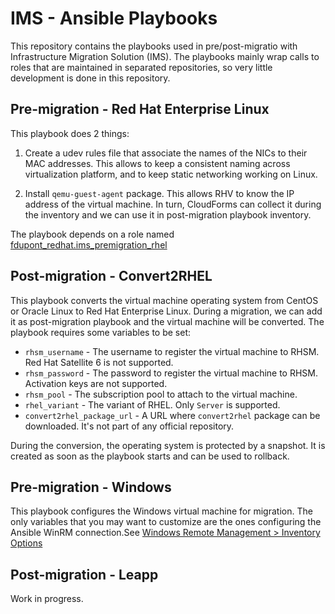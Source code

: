 # IMS - Ansible Playbooks

This repository contains the playbooks used in pre/post-migratio with
Infrastructure Migration Solution (IMS). The playbooks mainly wrap calls to
roles that are maintained in separated repositories, so very little development
is done in this repository.

## Pre-migration - Red Hat Enterprise Linux

This playbook does 2 things:

1. Create a udev rules file that associate the names of the NICs to their MAC addresses.
  This allows to keep a consistent naming across virtualization platform, and to keep static networking working on Linux.

2. Install `qemu-guest-agent` package. This allows RHV to know the IP address of the virtual machine. In turn, CloudForms can collect it during the inventory and we can use it in post-migration playbook inventory.

The playbook depends on a role named [fdupont_redhat.ims_premigration_rhel](https://galaxy.ansible.com/fdupont_redhat/ims_premigration_rhel)

## Post-migration - Convert2RHEL

This playbook converts the virtual machine operating system from CentOS or Oracle Linux to Red Hat Enterprise Linux.
During a migration, we can add it as post-migration playbook and the virtual machine will be converted.
The playbook requires some variables to be set:

- `rhsm_username` - The username to register the virtual machine to RHSM. Red Hat Satellite 6 is not supported.
- `rhsm_password` - The password to register the virtual machine to RHSM. Activation keys are not supported.
- `rhsm_pool` - The subscription pool to attach to the virtual machine.
- `rhel_variant` - The variant of RHEL. Only `Server` is supported.
- `convert2rhel_package_url` - A URL where `convert2rhel` package can be downloaded. It's not part of any official repository.

During the conversion, the operating system is protected by a snapshot. It is created as soon as the playbook starts and
can be used to rollback.

## Pre-migration - Windows

This playbook configures the Windows virtual machine for migration.
The only variables that you may want to customize are the ones configuring
the Ansible WinRM connection.See
[Windows Remote Management > Inventory Options](https://docs.ansible.com/ansible/latest/user_guide/windows_winrm.html#inventory-options)


## Post-migration - Leapp

Work in progress.
